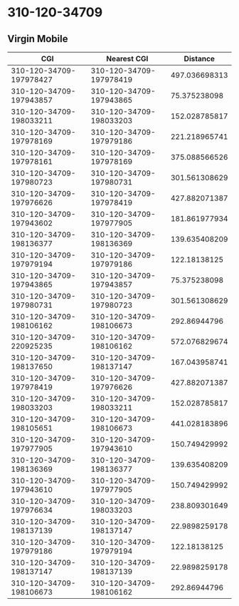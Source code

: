 # 310-120-34709
## Virgin Mobile


| CGI | Nearest CGI | Distance |
|-----|-------------|----------|
| 310-120-34709-197978427 | 310-120-34709-197978419 | 497.036698313 |
| 310-120-34709-197943857 | 310-120-34709-197943865 | 75.375238098 |
| 310-120-34709-198033211 | 310-120-34709-198033203 | 152.028785817 |
| 310-120-34709-197978169 | 310-120-34709-197979186 | 221.218965741 |
| 310-120-34709-197978161 | 310-120-34709-197978169 | 375.088566526 |
| 310-120-34709-197980723 | 310-120-34709-197980731 | 301.561308629 |
| 310-120-34709-197976626 | 310-120-34709-197978419 | 427.882071387 |
| 310-120-34709-197943602 | 310-120-34709-197977905 | 181.861977934 |
| 310-120-34709-198136377 | 310-120-34709-198136369 | 139.635408209 |
| 310-120-34709-197979194 | 310-120-34709-197979186 | 122.18138125 |
| 310-120-34709-197943865 | 310-120-34709-197943857 | 75.375238098 |
| 310-120-34709-197980731 | 310-120-34709-197980723 | 301.561308629 |
| 310-120-34709-198106162 | 310-120-34709-198106673 | 292.86944796 |
| 310-120-34709-220925235 | 310-120-34709-198106162 | 572.076829674 |
| 310-120-34709-198137650 | 310-120-34709-198137147 | 167.043958741 |
| 310-120-34709-197978419 | 310-120-34709-197976626 | 427.882071387 |
| 310-120-34709-198033203 | 310-120-34709-198033211 | 152.028785817 |
| 310-120-34709-198105651 | 310-120-34709-198106673 | 441.028183896 |
| 310-120-34709-197977905 | 310-120-34709-197943610 | 150.749429992 |
| 310-120-34709-198136369 | 310-120-34709-198136377 | 139.635408209 |
| 310-120-34709-197943610 | 310-120-34709-197977905 | 150.749429992 |
| 310-120-34709-197976634 | 310-120-34709-198033203 | 238.809301649 |
| 310-120-34709-198137139 | 310-120-34709-198137147 | 22.9898259178 |
| 310-120-34709-197979186 | 310-120-34709-197979194 | 122.18138125 |
| 310-120-34709-198137147 | 310-120-34709-198137139 | 22.9898259178 |
| 310-120-34709-198106673 | 310-120-34709-198106162 | 292.86944796 |
